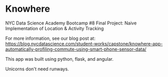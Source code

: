 # Knowhere
NYC Data Science Academy Bootcamp #8 Final Project: Naive Implementation of Location &amp; Activity Tracking

For more information, see our blog post at: https://blog.nycdatascience.com/student-works/capstone/knowhere-app-automatically-profiling-commute-using-smart-phone-sensor-data/

This app was built using python, flask, and angular. 

Unicorns don't need runways.
